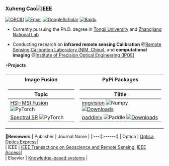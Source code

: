 ### Xuheng Cao[![IEEE](https://img.shields.io/badge/--white?style=for-the-badge&logoColor=black&logo=IEEE&link=https://ieeexplore.ieee.org/author/194972524748175)](https://ieeexplore.ieee.org/author/194972524748175)
[![ORCID](https://img.shields.io/badge/--white?style=plastic&logo=orcid&link=https://orcid.org/0000-0001-9907-0743)](https://orcid.org/0000-0001-9907-0743)  [![Email](https://img.shields.io/badge/--white?style=plastic&logo=Gmail&link=mailto:caoxuhengcn@gmail.com)](mailto:caoxuhengcn@gmail.com) [![GoogleScholar](https://img.shields.io/badge/--white?style=plastic&logo=googlescholar&link=https://scholar.google.com/citations?user=Qb_gofkAAAAJ)](https://scholar.google.com/citations?user=Qb_gofkAAAAJ) [![Baidu](https://img.shields.io/badge/--white?style=plastic&logo=baidu&logoColor=black&link=https://aistudio.baidu.com/personalcenter/thirdview/887197)](https://aistudio.baidu.com/personalcenter/thirdview/887197) 
* Currently pursuing the Ph.D. degree in [Tongji University](https://en.tongji.edu.cn/) and [Zhangjiang National Lab](https://www.zjlab.ac.cn/index)
  
* Conducting research on **infrared remote sensing Calibration** @[Remote Sensing Calibration Laboratory (NIM, China)](https://en.nim.ac.cn/node/380), and **computational imaging** @[Institute of Precision Optical Engineering (IPOE)](https://ipoe.tongji.edu.cn/en/index.htm)

⚡**Projects**
<table>
<tr><th>Image Fusion </th><th>PyPi Packages</th></tr>
<tr><td>

|   Topic    |
|--|
| [HSI-MSI Fusion](https://github.com/Caoxuheng/HIFtool) ![PyTorch](https://img.shields.io/badge/-white?logo=pytorch) |   |   
| [Spectral SR](https://github.com/Caoxuheng/DSR-Net) ![PyTorch](https://img.shields.io/badge/-white?logo=pytorch) |   |   
</td><td>

|   Tiltle   |
|--|
| [imgvision](https://pypi.org/project/imgvision/) ![Numpy](https://img.shields.io/badge/-black?logo=numpy) [![Downloads](https://static.pepy.tech/badge/imgvision)](https://pepy.tech/project/imgvision)|   
| [paddleiv](https://pypi.org/project/paddleiv/) ![Paddle](https://img.shields.io/badge/-black?logo=paddle) [![Downloads](https://static.pepy.tech/badge/paddleiv)](https://pepy.tech/project/paddleiv)|   
</td></tr> </table>

🔭**Reviewers**
|   Publisher   |     Journal Name     |
|:---:|:------:|
|  Optica   |   [Optica,](https://opg.optica.org/optica/home.cfm)   [Optics Express](https://opg.optica.org/oe/home.cfm)|   
|  IEEE   |   [IEEE Transactions on Geoscience and Remote Sensing,](https://ieeexplore.ieee.org/xpl/RecentIssue.jsp?punumber=36)   [IEEE Access](https://ieeeaccess.ieee.org/)|   
|  Elsevier   |   [Knowledge-based systems](    http://www.journals.elsevier.com/knowledge-based-systems/#description) |   
</td><td>

<!--
**Caoxuheng/Caoxuheng** is a ✨ _special_ ✨ repository because its `README.md` (this file) appears on your GitHub profile.

Here are some ideas to get you started:

- 🔭 I’m currently working on ...
- 🌱 I’m currently learning ...
- 👯 I’m looking to collaborate on ...
- 🤔 I’m looking for help with ...
- 💬 Ask me about ...
- 📫 How to reach me: ...
- 😄 Pronouns: ...
- ⚡ Fun fact: ...
-->
